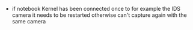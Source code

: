 - if notebook Kernel has been connected once to for example the IDS camera it needs to be restarted otherwise can't capture again with the same camera